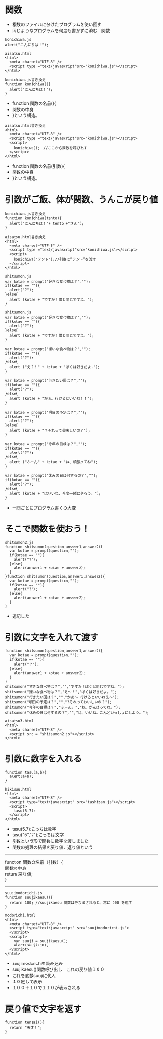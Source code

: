 # 関数
- 複数のファイルに分けたプログラムを使い回す
- 同じようなプログラムを何度も書かずに済む　関数
```
konichiwa.js
alert("こんにちは！");
```
```
aisatsu.html
<html>
  <meta charset="UTF-8" />
  <script type ="text/javascript"src="konichiwa.js"></script>
</html>
```
```
konichiwa.js書き換え
function konichiwa(){
  alert("こんにちは！");
}
```
- function 関数の名前(){
- 関数の中身
- }という構造。
```
aisatsu.html書き換え
<html>
  <meta charset="UTF-8" />
  <script type ="text/javascript"src="konichiwa.js"></script>
  <script>
    konichiwa();　//ここから関数を呼び出す
  </script>
</html>
```
- function 関数の名前(引数){
- 関数の中身
- }という構造。
 # 引数がご飯、体が関数、うんこが戻り値
```
konichiwa.js書き換え
function konichiwa(tento){
  alert("こんにちは！"+ tento +"さん");
}
```
```
aisatsu.html書き換え
<html>
  <meta charset="UTF-8" />
  <script type ="text/javascript"src="konichiwa.js"></script>
  <script>
    konichiwa("テント");//引数に”テント”を渡す
  </script>
</html>
```
```
shitsumon.js
var kotae = prompt("好きな食べ物は？","");
if(kotae == ""){
  alert("?");
}else{
  alert (kotae + "ですか！僕と同じですね。");
}
```
```
shitsumon.js
var kotae = prompt("好きな食べ物は？","");
if(kotae == ""){
  alert("?");
}else{
  alert (kotae + "ですか！僕と同じですね。");
}

var kotae = prompt("嫌いな食べ物は？","");
if(kotae == ""){
  alert("?");
}else{
  alert ("え？！" + kotae + "ぼくは好きだよ.");
}

var kotae = prompt("行きたい国は？","");
if(kotae == ""){
  alert("?");
}else{
  alert (kotae + "かぁ。行けるといいね！！");
}

var kotae = prompt("明日の予定は？","");
if(kotae == ""){
  alert("?");
}else{
  alert (kotae + "？それって美味しいの？");
}

var kotae = prompt("今年の目標は？","");
if(kotae == ""){
  alert("?");
}else{
  alert ("ふーん" + kotae + "ね、頑張ってね");
}

var kotae = prompt("休みの日は何するの？","");
if(kotae == ""){
  alert("?");
}else{
  alert (kotae + "はいいね、今度一緒にやろう。");
}
```
- 一問ごとにプログラム書くの大変
# そこで関数を使おう！
```
shitsumon2.js
function shitsumon(question,answer1,answer2){
  var kotae = prompt(question,"");
  if(kotae == ""){
    alert("?");
  }else{
    alert(answer1 + kotae + answer2);
  }
}function shitsumon(question,answer1,answer2){
  var kotae = prompt(question,"");
  if(kotae == ""){
    alert("?");
  }else{
    alert(answer1 + kotae + answer2);
  }
}
```
- 追記した
# 引数に文字を入れて渡す
```
function shitsumon(question,answer1,answer2){
  var kotae = prompt(question,"");
  if(kotae == ""){
    alert("？");
  }else{
    alert(answer1 + kotae + answer2);
  }
}
shitsumon("すきな食べ物は？","","ですか！ぼくと同じですね。");
shitsumon("嫌いな食べ物は？","え〜！","ぼくは好きだよ。");
shitsumon("行きたい国は？","","かあ〜 行けるといいねえ〜");
shitsumon("明日の予定は？","","?それっておいしいの？");
shitsumon("今年の目標は？","ふーん。","ね。がんばってね。");
shitsumon("休みの日は何するの？","","は、いいね。こんどいっしょにしよう。");
```
```
aisatsu3.html
<html>
  <meta charset="UTF-8" />
  <script src = "shitsumon2.js"></script>
</html>
```
# 引数に数字を入れる
```
function tasu(a,b){
  alert(a+b);
}
```
```
hikisuu.html
<html>
  <meta charset="UTF-8" />
  <script type="text/javascript" src="tashizan.js"></script>
  <script>
    tasu(5,7);
  </script>
</html>
```
- tasu(5,7);こっちは数字
- tasu("5","7");こっちは文字
- 引数という形で関数に数字を渡しました
- 関数の処理の結果を戻り値、返り値という
***
 function 関数の名前（引数）{  
 関数の中身  
return 戻り値;  
 }  
***
```
suujimodorichi.js
function suujikaesu(){
  return 100; //suujikaesu 関数は呼び出されると、常に 100 を返す
}
```
```
modorichi.html
<html>
  <meta charset="UTF-8" />
  <script type="text/javascript" src="suujimodorichi.js">
  </script>
  <script>
    var suuji = suujikaesu();
    alert(suuji+10);
  </script>
</html>
```
- suujimodorichiを読み込み
- suujikaesu()関数呼び出し　これの戻り値１００
- これを変数suujiに代入
- １０足して表示
- １００＋１０で１１０が表示される
# 戻り値で文字を返す  
```
function tensai(){
  return "天才！";
}
```
